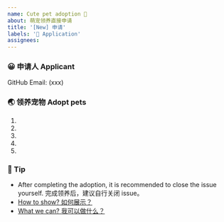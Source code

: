 ```yaml
---
name: Cute pet adoption 💖
about: 萌宠领养直接申请
title: '[New] 申请'
labels: '💖 Application'
assignees: 
---
```


<!-- ❤️ 哇，终于等到你了。 -->
<!-- ❤️ Wow, finally waiting for you。 -->

### 😀 申请人 Applicant

GitHub Email: (xxx)

<!-- 请在上方输入你的 GitHub 邮箱 -->
<!-- Please enter your GitHub Email above -->

### 🌏 领养宠物 Adopt pets

1.
2.
3.
4.
5.

<!--
请在上方填写你想要领养的小宠物，原则上仅支持单人领养5只小宠物，请大家谨慎挑选。超出5个，会取前5个哦。若您心仪的萌宠没列出，欢迎提出。
-->
<!--
Please fill in the small pets you want to adopt at the top. In principle, only 5 small pets can be adopted by one person. Please choose carefully. If there are more than 5, the first 5 will be taken. If your favorite pet is not listed, please suggest.
-->

### 🌈 Tip

- After completing the adoption, it is recommended to close the issue yourself. 完成领养后，建议自行关闭 issue。
- [How to show? 如何展示？](https://github.com/zoo-js/welcome/blob/main/how-to-show.md)
- [What we can? 我可以做什么？](https://github.com/zoo-js/welcome/blob/main/what-we-can.md)

<!-- New application. DO NOT REMOVE! -->
